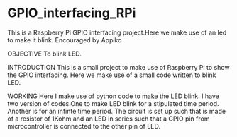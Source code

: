 # GPIO_interfacing_RPi
This is a Raspberry Pi GPIO interfacing project.Here we make use of an led to make it blink.
Encouraged by Appiko

OBJECTIVE
  To blink LED.

INTRODUCTION
  This is a small project to make use of Raspberry Pi to show the GPIO interfacing.
  Here we make use of a small code written to blink LED.
  
WORKING
  Here I make use of python code to make the LED blink.
  I have two version of codes.One to make LED blink for a stipulated time period.
  Another is for an infinte time period.
  The circuit is set up such that is made of a resistor of 1Kohm and an LED in series such that a GPIO pin from microcontroller 
  is connected to the other pin of LED.
  
